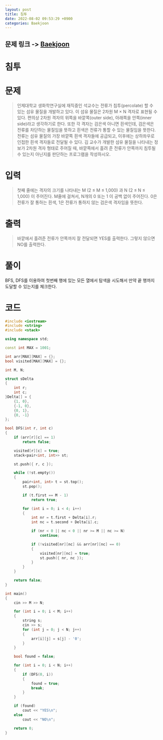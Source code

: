 ```yaml
---
layout: post
title: 침투
date: 2022-08-02 09:53:29 +0900
categories: Baekjoon
---
```


## 문제 링크 -> [Baekjoon](https://www.acmicpc.net/problem/13565)
# 침투

# 문제
> 인제대학교 생화학연구실에 재직중인 석교수는 전류가 침투(percolate) 할 수 있는 섬유 물질을 개발하고 있다. 이 섬유 물질은 2차원 M × N 격자로 표현될 수 있다. 편의상 2차원 격자의 위쪽을 바깥쪽(outer side), 아래쪽을 안쪽(inner side)라고 생각하기로 한다. 또한 각 격자는 검은색 아니면 흰색인데, 검은색은 전류를 차단하는 물질임을 뜻하고 흰색은 전류가 통할 수 있는 물질임을 뜻한다. 전류는 섬유 물질의 가장 바깥쪽 흰색 격자들에 공급되고, 이후에는 상하좌우로 인접한 흰색 격자들로 전달될 수 있다.
김 교수가 개발한 섬유 물질을 나타내는 정보가 2차원 격자 형태로 주어질 때, 바깥쪽에서 흘려 준 전류가 안쪽까지 침투될 수 있는지 아닌지를 판단하는 프로그램을 작성하시오.

# 입력
> 첫째 줄에는 격자의 크기를 나타내는  M (2 ≤ M ≤ 1,000) 과 N (2 ≤ N ≤ 1,000) 이 주어진다. M줄에 걸쳐서, N개의 0 또는 1 이 공백 없이 주어진다. 0은 전류가 잘 통하는 흰색, 1은 전류가 통하지 않는 검은색 격자임을 뜻한다.

# 출력
> 바깥에서 흘려준 전류가 안쪽까지 잘 전달되면 YES를 출력한다.
그렇지 않으면 NO를 출력한다.

# 풀이
BFS, DFS를 이용하여 첫번째 행에 있는 모든 열에서 탐색을 시도해서 만약 끝 행까지 도달할 수 있는지를 체크한다.

# 코드
```c++
#include <iostream>
#include <string>
#include <stack>

using namespace std;

const int MAX = 1001;

int arr[MAX][MAX] = {};
bool visited[MAX][MAX] = {};

int M, N;

struct sDelta
{
	int r;
	int c;
}Delta[] = {
	{1, 0},
	{-1, 0},
	{0, 1},
	{0, -1}
};

bool DFS(int r, int c)
{
	if (arr[r][c] == 1)
		return false;

	visited[r][c] = true;
	stack<pair<int, int>> st;

	st.push({ r, c });

	while (!st.empty())
	{
		pair<int, int> t = st.top();
		st.pop();

		if (t.first == M - 1)
			return true;

		for (int i = 0; i < 4; i++)
		{
			int nr = t.first + Delta[i].r;
			int nc = t.second + Delta[i].c;

			if (nr < 0 || nc < 0 || nr >= M || nc >= N)
				continue;

			if (!visited[nr][nc] && arr[nr][nc] == 0)
			{
				visited[nr][nc] = true;
				st.push({ nr, nc });
			}
		}
	}

	return false;
}

int main()
{
	cin >> M >> N;

	for (int i = 0; i < M; i++)
	{
		string s;
		cin >> s;
		for (int j = 0; j < N; j++)
		{
			arr[i][j] = s[j] - '0';
		}
	}

	bool found = false;

	for (int i = 0; i < N; i++)
	{
		if (DFS(0, i))
		{
			found = true;
			break;
		}
	}

	if (found)
		cout << "YES\n";
	else
		cout << "NO\n";

	return 0;
}
```